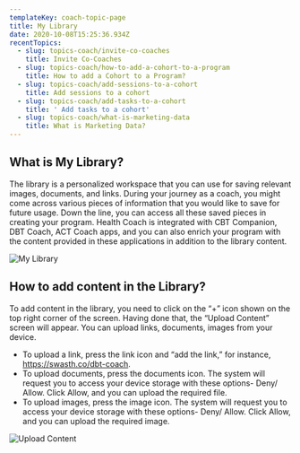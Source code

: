 ```yaml
---
templateKey: coach-topic-page
title: My Library
date: 2020-10-08T15:25:36.934Z
recentTopics:
  - slug: topics-coach/invite-co-coaches
    title: Invite Co-Coaches
  - slug: topics-coach/how-to-add-a-cohort-to-a-program
    title: How to add a Cohort to a Program?
  - slug: topics-coach/add-sessions-to-a-cohort
    title: Add sessions to a cohort
  - slug: topics-coach/add-tasks-to-a-cohort
    title: ' Add tasks to a cohort'
  - slug: topics-coach/what-is-marketing-data
    title: What is Marketing Data?
---
```

## What is My Library?

The library is a personalized workspace that you can use for saving relevant images, documents, and links. During your journey as a coach, you might come across various pieces of information that you would like to save for future usage. Down the line, you can access all these saved pieces in creating your program. Health Coach is integrated with CBT Companion, DBT Coach, ACT Coach apps, and you can also enrich your program with the content provided in these applications in addition to the library content.

![My Library](/img/my-library-i.png "My Library")

## How to add content in the Library?

To add content in the library, you need to click on the “+” icon shown on the top right corner of the screen. Having done that, the “Upload Content” screen will appear. You can upload links, documents, images from your device. 

* To upload a link, press the link icon and “add the link,” for instance, https://swasth.co/dbt-coach.
* To upload documents, press the documents icon. The system will request you to access your device storage with these options- Deny/ Allow. Click Allow, and you can upload the required file. 
* To upload images, press the image icon. The system will request you to access your device storage with these options- Deny/ Allow. Click Allow, and you can upload the required image.

![Upload Content](/img/upload-content-i.png "Upload Content")
